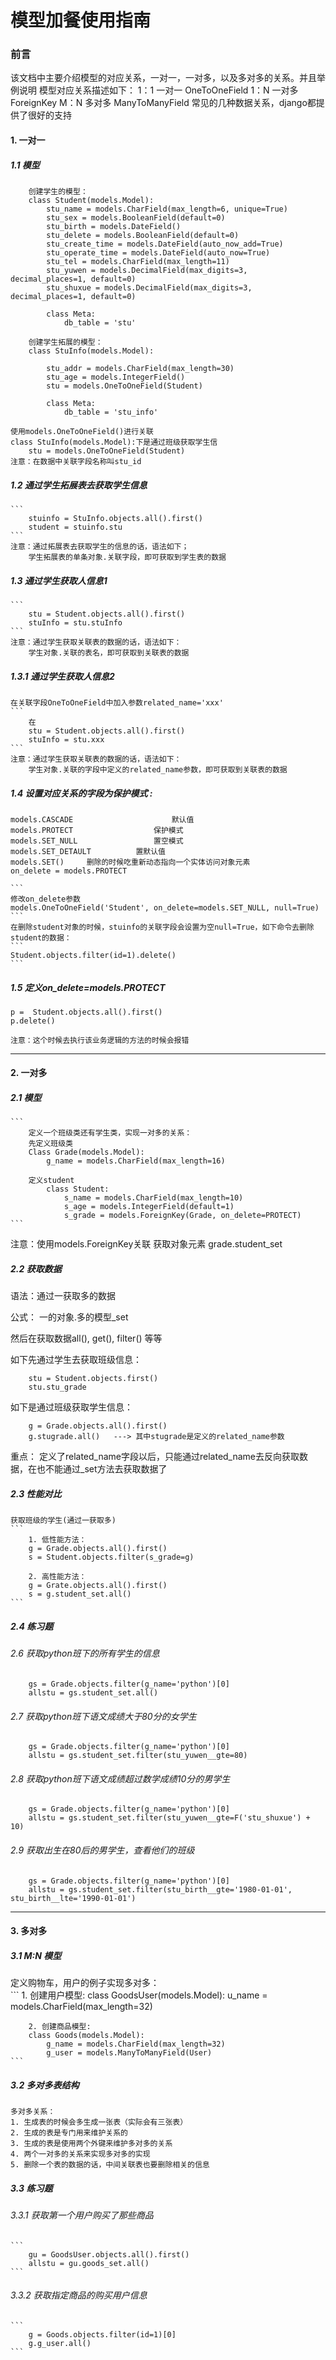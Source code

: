 
# 模型加餐使用指南

### 前言
   该文档中主要介绍模型的对应关系，一对一，一对多，以及多对多的关系。并且举例说明
   模型对应关系描述如下：
    1：1   一对一 OneToOneField
    1：N   一对多 ForeignKey
    M：N   多对多 ManyToManyField
    常见的几种数据关系，django都提供了很好的支持

#### 1. 一对一

##### 1.1 模型
```
    创建学生的模型：
    class Student(models.Model):
        stu_name = models.CharField(max_length=6, unique=True)
        stu_sex = models.BooleanField(default=0)
        stu_birth = models.DateField()
        stu_delete = models.BooleanField(default=0)
        stu_create_time = models.DateField(auto_now_add=True)
        stu_operate_time = models.DateField(auto_now=True)
        stu_tel = models.CharField(max_length=11)
        stu_yuwen = models.DecimalField(max_digits=3, decimal_places=1, default=0)
        stu_shuxue = models.DecimalField(max_digits=3, decimal_places=1, default=0)

        class Meta:
            db_table = 'stu'

    创建学生拓展的模型：
    class StuInfo(models.Model):

        stu_addr = models.CharField(max_length=30)
        stu_age = models.IntegerField()
        stu = models.OneToOneField(Student)

        class Meta:
            db_table = 'stu_info'
```

    使用models.OneToOneField()进行关联
    class StuInfo(models.Model):下是通过班级获取学生信
        stu = models.OneToOneField(Student)
    注意：在数据中关联字段名称叫stu_id

##### 1.2 通过学生拓展表去获取学生信息
    ```
        stuinfo = StuInfo.objects.all().first()
        student = stuinfo.stu
    ```
    注意：通过拓展表去获取学生的信息的话，语法如下；
        学生拓展表的单条对象.关联字段，即可获取到学生表的数据

##### 1.3 通过学生获取人信息1
    ```
        stu = Student.objects.all().first()
        stuInfo = stu.stuInfo
    ```
    注意：通过学生获取关联表的数据的话，语法如下：
        学生对象.关联的表名，即可获取到关联表的数据

##### 1.3.1 通过学生获取人信息2
    在关联字段OneToOneField中加入参数related_name='xxx'
    ```
        在
        stu = Student.objects.all().first()
        stuInfo = stu.xxx
    ```
    注意：通过学生获取关联表的数据的话，语法如下：
        学生对象.关联的字段中定义的related_name参数，即可获取到关联表的数据

##### 1.4 设置对应关系的字段为保护模式 :
    models.CASCADE                      默认值
    models.PROTECT	                保护模式
    models.SET_NULL                 置空模式
    models.SET_DETAULT          置默认值
    models.SET()     删除的时候吃重新动态指向一个实体访问对象元素
    on_delete = models.PROTECT
    
    ```
    修改on_delete参数
    models.OneToOneField('Student', on_delete=models.SET_NULL, null=True)
    ```
    在删除student对象的时候，stuinfo的关联字段会设置为空null=True，如下命令去删除student的数据：
    ```
    Student.objects.filter(id=1).delete()
    ```

##### 1.5 定义on_delete=models.PROTECT
    p =  Student.objects.all().first()
    p.delete()
    
    注意：这个时候去执行该业务逻辑的方法的时候会报错

***

#### 2. 一对多

##### 2.1 模型
    ```
        定义一个班级类还有学生类，实现一对多的关系：
        先定义班级类
        Class Grade(models.Model):
            g_name = models.CharField(max_length=16)
    
        定义student
            class Student:
                s_name = models.CharField(max_length=10)
                s_age = models.IntegerField(default=1)
                s_grade = models.ForeignKey(Grade, on_delete=PROTECT)
    ```
注意：使用models.ForeignKey关联
    获取对象元素 grade.student_set

##### 2.2 获取数据

   语法：通过一获取多的数据

   公式： 一的对象.多的模型_set

   然后在获取数据all(), get(), filter() 等等

   如下先通过学生去获取班级信息：
   ```
       stu = Student.objects.first()
       stu.stu_grade
   ```
   如下是通过班级获取学生信息：
   ```
       g = Grade.objects.all().first()
       g.stugrade.all()   ---> 其中stugrade是定义的related_name参数
   ```

   重点：
    定义了related_name字段以后，只能通过related_name去反向获取数据，在也不能通过_set方法去获取数据了


##### 2.3 性能对比

    获取班级的学生(通过一获取多)
    ```
        1. 低性能方法：
        g = Grade.objects.all().first()
        s = Student.objects.filter(s_grade=g)
    
        2. 高性能方法：
        g = Grate.objects.all().first()
        s = g.student_set.all()
    ```

##### 2.4 练习题

###### 2.6 获取python班下的所有学生的信息

```
    gs = Grade.objects.filter(g_name='python')[0]
    allstu = gs.student_set.all()
```

###### 2.7 获取python班下语文成绩大于80分的女学生

```
    gs = Grade.objects.filter(g_name='python')[0]
    allstu = gs.student_set.filter(stu_yuwen__gte=80)
```

###### 2.8 获取python班下语文成绩超过数学成绩10分的男学生

```
    gs = Grade.objects.filter(g_name='python')[0]
    allstu = gs.student_set.filter(stu_yuwen__gte=F('stu_shuxue') + 10)
```

###### 2.9 获取出生在80后的男学生，查看他们的班级

```
    gs = Grade.objects.filter(g_name='python')[0]
    allstu = gs.student_set.filter(stu_birth__gte='1980-01-01', stu_birth__lte='1990-01-01')
```

***

#### 3. 多对多

##### 3.1 M:N 模型

定义购物车，用户的例子实现多对多：
    <br>
    ```
        1. 创建用户模型:
        class GoodsUser(models.Model):
            u_name = models.CharField(max_length=32)

        2. 创建商品模型:
        class Goods(models.Model):
            g_name = models.CharField(max_length=32)
            g_user = models.ManyToManyField(User)
    ```

##### 3.2 多对多表结构

    多对多关系：
    1. 生成表的时候会多生成一张表（实际会有三张表）
    2. 生成的表是专门用来维护关系的
    3. 生成的表是使用两个外键来维护多对多的关系
    4. 两个一对多的关系来实现多对多的实现　　　
    5. 删除一个表的数据的话，中间关联表也要删除相关的信息

##### 3.3 练习题

###### 3.3.1 获取第一个用户购买了那些商品
    ```
        gu = GoodsUser.objects.all().first()
        allstu = gu.goods_set.all()
    ```
###### 3.3.2 获取指定商品的购买用户信息
    ```
        g = Goods.objects.filter(id=1)[0]
        g.g_user.all()
    ```
